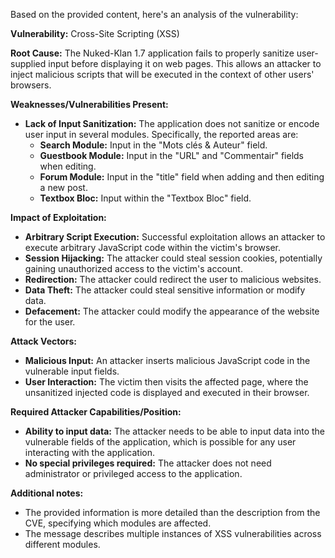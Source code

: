 Based on the provided content, here's an analysis of the vulnerability:

**Vulnerability:** Cross-Site Scripting (XSS)

**Root Cause:** The Nuked-Klan 1.7 application fails to properly sanitize user-supplied input before displaying it on web pages. This allows an attacker to inject malicious scripts that will be executed in the context of other users' browsers.

**Weaknesses/Vulnerabilities Present:**
*   **Lack of Input Sanitization:** The application does not sanitize or encode user input in several modules. Specifically, the reported areas are:
    *   **Search Module:** Input in the "Mots clés & Auteur" field.
    *   **Guestbook Module:** Input in the "URL" and "Commentair" fields when editing.
    *   **Forum Module:** Input in the "title" field when adding and then editing a new post.
    *   **Textbox Bloc:** Input within the "Textbox Bloc" field.

**Impact of Exploitation:**
*   **Arbitrary Script Execution:** Successful exploitation allows an attacker to execute arbitrary JavaScript code within the victim's browser.
*   **Session Hijacking:** The attacker could steal session cookies, potentially gaining unauthorized access to the victim's account.
*   **Redirection:** The attacker could redirect the user to malicious websites.
*   **Data Theft:** The attacker could steal sensitive information or modify data.
*   **Defacement:** The attacker could modify the appearance of the website for the user.

**Attack Vectors:**
*   **Malicious Input:** An attacker inserts malicious JavaScript code in the vulnerable input fields.
*   **User Interaction:** The victim then visits the affected page, where the unsanitized injected code is displayed and executed in their browser.

**Required Attacker Capabilities/Position:**
*   **Ability to input data:** The attacker needs to be able to input data into the vulnerable fields of the application, which is possible for any user interacting with the application.
*   **No special privileges required:** The attacker does not need administrator or privileged access to the application.

**Additional notes:**
* The provided information is more detailed than the description from the CVE, specifying which modules are affected.
* The message describes multiple instances of XSS vulnerabilities across different modules.